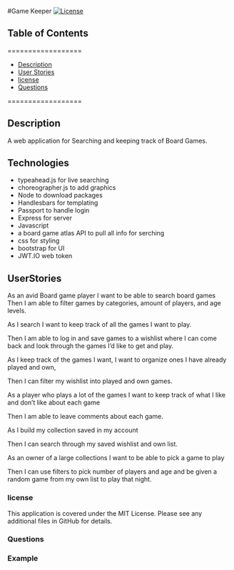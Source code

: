 #Game Keeper
[![License](https://img.shields.io/badge/License-MIT-yellow.svg)](https://opensource.org/licenses/MIT)
    
## Table of Contents
==================
* [Description](#Description) 
* [User Stories](#UserStories)
* [license](#license) 
* [Questions](#Questions)

==================
    
## Description
    
A web application for Searching and keeping track of Board Games. 
## Technologies
* typeahead.js for live searching
* choreographer.js to add graphics
* Node to download packages
* Handlesbars for templating
* Passport to handle login
* Express for server
* Javascript 
* a board game atlas API to pull all info for serching
* css for styling
* bootstrap for UI
* JWT.IO web token
    
## UserStories
As an avid Board game player I want to be able to search board games Then I am able to filter games by categories, amount of players, and age levels.

As I search I want to keep track of all the games I want to play.

Then I am able to log in and save games to a wishlist where I can come back and look through the games I’d like to get and play.

As I keep track of the games I want, I want to organize ones I have already played and own,

Then I can filter my wishlist into played and own games.

As a player who plays a lot of the games I want to keep track of what I like and don’t like about each game

Then I am able to leave comments about each game.

As I build my collection saved in my account

Then I can search through my saved wishlist and own list.

As an owner of a large collections I want to be able to pick a game to play

Then I can use filters to pick number of players and age and be given a random game from my own list to play that night.
### license

This application is covered under the MIT License. Please see any additional files in GitHub for details. 

### Questions



### Example


